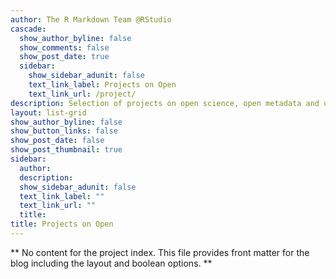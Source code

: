 ```yaml
---
author: The R Markdown Team @RStudio
cascade:
  show_author_byline: false
  show_comments: false
  show_post_date: true
  sidebar:
    show_sidebar_adunit: false
    text_link_label: Projects on Open
    text_link_url: /project/
description: Selection of projects on open science, open metadata and open infrastructure.
layout: list-grid
show_author_byline: false
show_button_links: false
show_post_date: false
show_post_thumbnail: true
sidebar:
  author: 
  description:
  show_sidebar_adunit: false
  text_link_label: ""
  text_link_url: ""
  title: 
title: Projects on Open
---
```


** No content for the project index. This file provides front matter for the blog including the layout and boolean options. **
